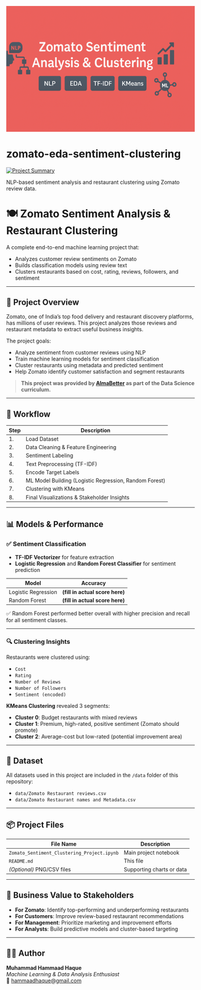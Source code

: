 <p align="center">
  <img src="images/banner.png" alt="Zomato Sentiment Analysis & Clustering Banner" />
</p>

# zomato-eda-sentiment-clustering
[![Project Summary](https://img.shields.io/badge/📄-Read%20Project%20Summary-blue)](PROJECT_SUMMARY.md)

NLP-based sentiment analysis and restaurant clustering using Zomato review data.
# 🍽️ Zomato Sentiment Analysis & Restaurant Clustering

A complete end-to-end machine learning project that:
- Analyzes customer review sentiments on Zomato
- Builds classification models using review text
- Clusters restaurants based on cost, rating, reviews, followers, and sentiment

---

## 📌 Project Overview

Zomato, one of India’s top food delivery and restaurant discovery platforms, has millions of user reviews. This project analyzes those reviews and restaurant metadata to extract useful business insights.

The project goals:
- Analyze sentiment from customer reviews using NLP
- Train machine learning models for sentiment classification
- Cluster restaurants using metadata and predicted sentiment
- Help Zomato identify customer satisfaction and segment restaurants

> **This project was provided by [AlmaBetter](https://www.almabetter.com/) as part of the Data Science curriculum.**

---

## 🧠 Workflow

| Step | Description |
|------|-------------|
| 1.   | Load Dataset |
| 2.   | Data Cleaning & Feature Engineering |
| 3.   | Sentiment Labeling |
| 4.   | Text Preprocessing (TF-IDF) |
| 5.   | Encode Target Labels |
| 6.   | ML Model Building (Logistic Regression, Random Forest) |
| 7.   | Clustering with KMeans |
| 8.   | Final Visualizations & Stakeholder Insights |

---

## 📊 Models & Performance

### ✅ Sentiment Classification

- **TF-IDF Vectorizer** for feature extraction
- **Logistic Regression** and **Random Forest Classifier** for sentiment prediction

| Model              | Accuracy |
|--------------------|----------|
| Logistic Regression|  **(fill in actual score here)**  |
| Random Forest      |  **(fill in actual score here)**  |

✅ Random Forest performed better overall with higher precision and recall for all sentiment classes.

---

### 🔍 Clustering Insights

Restaurants were clustered using:
- `Cost`
- `Rating`
- `Number of Reviews`
- `Number of Followers`
- `Sentiment (encoded)`

**KMeans Clustering** revealed 3 segments:
- **Cluster 0**: Budget restaurants with mixed reviews
- **Cluster 1**: Premium, high-rated, positive sentiment (Zomato should promote)
- **Cluster 2**: Average-cost but low-rated (potential improvement area)

---

## 📂 Dataset

All datasets used in this project are included in the `/data` folder of this repository:

- `data/Zomato Restaurant reviews.csv`
- `data/Zomato Restaurant names and Metadata.csv`

---

## 📦 Project Files

| File Name | Description |
|-----------|-------------|
| `Zomato_Sentiment_Clustering_Project.ipynb` | Main project notebook |
| `README.md` | This file |
| *(Optional)* PNG/CSV files | Supporting charts or data |

---

## 💼 Business Value to Stakeholders

- **For Zomato**: Identify top-performing and underperforming restaurants
- **For Customers**: Improve review-based restaurant recommendations
- **For Management**: Prioritize marketing and improvement efforts
- **For Analysts**: Build predictive models and cluster-based targeting

---

## 👨‍💻 Author

**Muhammad Hammaad Haque**  
*Machine Learning & Data Analysis Enthusiast*  
📧 hammaadhaque@gmail.com  

